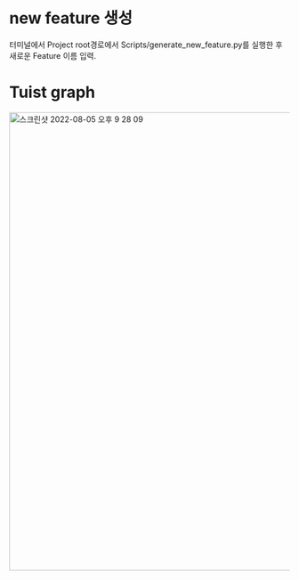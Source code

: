# new feature 생성

터미널에서 Project root경로에서 Scripts/generate_new_feature.py를 실행한 후 새로운 Feature 이름 입력.

# Tuist graph

<img width="823" alt="스크린샷 2022-08-05 오후 9 28 09" src="https://user-images.githubusercontent.com/74440939/186039745-d3daebae-fe40-4fbe-a2ab-acf5ef566fda.png">
